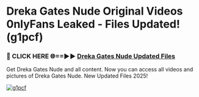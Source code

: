# Dreka Gates Nude Original Videos 0nlyFans Leaked - Files Updated! (g1pcf)

<h3>🔴 CLICK HERE 🌐==►► <a href="https://tinyurl.com/5h6xmrr3" rel="nofollow">Dreka Gates Nude Updated Files</a></h3>

Get Dreka Gates Nude and all content. Now you can access all videos and pictures of Dreka Gates Nude. New Updated Files 2025!

[![g1pcf](https://i.imgur.com/KVD873Z.gif)](https://tinyurl.com/5h6xmrr3)
